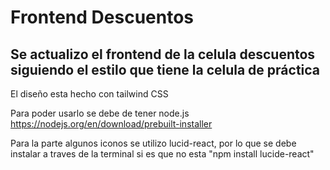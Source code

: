 # Frontend Descuentos

## Se actualizo el frontend de la celula descuentos siguiendo el estilo que tiene la celula de práctica

El diseño esta hecho con tailwind CSS

Para poder usarlo se debe de tener node.js https://nodejs.org/en/download/prebuilt-installer

Para la parte algunos iconos se utilizo lucid-react, por lo que se debe instalar a traves de la terminal si es que no esta "npm install lucide-react"


